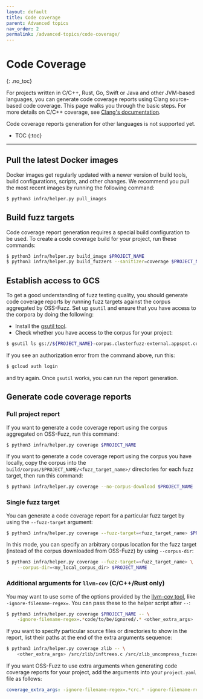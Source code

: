 ```yaml
---
layout: default
title: Code coverage
parent: Advanced topics
nav_order: 2
permalink: /advanced-topics/code-coverage/
---
```


# Code Coverage
{: .no_toc}

For projects written in C/C++, Rust, Go, Swift or Java and other JVM-based languages,
you can generate code coverage reports using Clang source-based code coverage.
This page walks you through the basic steps.
For more details on C/C++ coverage, see [Clang's documentation].

Code coverage reports generation for other languages is not supported yet.

- TOC
{:toc}
---

## Pull the latest Docker images

Docker images get regularly updated with a newer version of build tools, build
configurations, scripts, and other changes. We recommend you pull the most
recent images by running the following command:

```bash
$ python3 infra/helper.py pull_images
```

## Build fuzz targets

Code coverage report generation requires a special build configuration to be
used. To create a code coverage build for your project, run these commands:

```bash
$ python3 infra/helper.py build_image $PROJECT_NAME
$ python3 infra/helper.py build_fuzzers --sanitizer=coverage $PROJECT_NAME
```

## Establish access to GCS

To get a good understanding of fuzz testing quality, you should generate code
coverage reports by running fuzz targets against the corpus
aggregated by OSS-Fuzz. Set up `gsutil` and ensure that you have access to the
corpora by doing the following:

* Install the [gsutil tool].
* Check whether you have access to the corpus for your project:

```bash
$ gsutil ls gs://${PROJECT_NAME}-corpus.clusterfuzz-external.appspot.com/
```

If you see an authorization error from the command above, run this:

```bash
$ gcloud auth login
```

and try again. Once `gsutil` works, you can run the report generation.

## Generate code coverage reports

### Full project report

If you want to generate a code coverage report using the corpus aggregated on
OSS-Fuzz, run this command:

```bash
$ python3 infra/helper.py coverage $PROJECT_NAME
```

If you want to generate a code coverage report using the corpus you have
locally, copy the corpus into the
`build/corpus/$PROJECT_NAME/<fuzz_target_name>/` directories for each fuzz
target, then run this command:

```bash
$ python3 infra/helper.py coverage --no-corpus-download $PROJECT_NAME
```

### Single fuzz target

You can generate a code coverage report for a particular fuzz target by using
the `--fuzz-target` argument:

```bash
$ python3 infra/helper.py coverage --fuzz-target=<fuzz_target_name> $PROJECT_NAME
```

In this mode, you can specify an arbitrary corpus location for the fuzz target
(instead of the corpus downloaded from OSS-Fuzz) by using `--corpus-dir`:

```bash
$ python3 infra/helper.py coverage --fuzz-target=<fuzz_target_name> \
    --corpus-dir=<my_local_corpus_dir> $PROJECT_NAME
```

### Additional arguments for `llvm-cov` (C/C++/Rust only)

You may want to use some of the options provided by the [llvm-cov tool], like
`-ignore-filename-regex=`. You can pass these to the helper script after `--`:

```bash
$ python3 infra/helper.py coverage $PROJECT_NAME -- \
    -ignore-filename-regex=.*code/to/be/ignored/.* <other_extra_args>
```

If you want to specify particular source files or directories to show in the
report, list their paths at the end of the extra arguments sequence:

```bash
$ python3 infra/helper.py coverage zlib -- \
    <other_extra_args> /src/zlib/inftrees.c /src/zlib_uncompress_fuzzer.cc /src/zlib/zutil.c
```

If you want OSS-Fuzz to use extra arguments when generating code coverage
reports for your project, add the arguments into your `project.yaml` file as
follows:

```yaml
coverage_extra_args: -ignore-filename-regex=.*crc.* -ignore-filename-regex=.*adler.* <other_extra_args>
```

[Clang's documentation]: https://clang.llvm.org/docs/SourceBasedCodeCoverage.html
[gsutil tool]: https://cloud.google.com/storage/docs/gsutil_install
[llvm-cov tool]: https://llvm.org/docs/CommandGuide/llvm-cov.html
